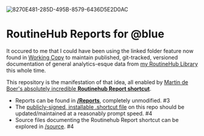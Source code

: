 ![8270E481-285D-495B-8579-6436D5E2D0AC](https://user-images.githubusercontent.com/43663476/187061323-939d6b6f-dc8d-4515-a52f-8736d7d7c3d2.jpeg)

# RoutineHub Reports for @blue

It occured to me that I could have been using the linked folder feature now found in [Working Copy](https://apps.apple.com/us/app/working-copy-git-client/id896694807) to maintain published, git-tracked, versioned documentation of general analytics-esque data from [my RoutineHub Library](https://routinehub.co/user/blue) this whole time.

This repository is the manifestation of that idea, all enabled by [Martin de Boer's absolutely incredible **Routinehub Report shortcut**](https://routinehub.co/shortcut/2449/).

- Reports can be found in [**/Reports**](https://github.com/extratone/RoutinehubReport/Reports), completely unmodified. #3
- The [publicly-signed, installable .shortcut file](https://github.com/extratone/RoutinehubReport/raw/main/RoutineHubReport.shortcut) on this repo should be updated/maintained at a reasonably prompt speed. #4
- Source files documenting the Routinehub Report shortcut can be explored in [/source](https://github.com/extratone/RoutinehubReport/Reports). #4



